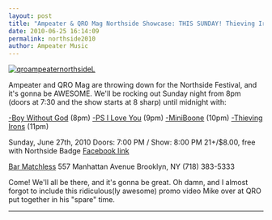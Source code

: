 ```yaml
---
layout: post
title: "Ampeater & QRO Mag Northside Showcase: THIS SUNDAY! Thieving Irons, MiniBoone, PS I Love You, Boy Without God"
date: 2010-06-25 16:14:09
permalink: northside2010
author: Ampeater Music
---
```

[![](http://ampeatermusic.com/wp-content/uploads/2010/06/qroampeaternorthsideL.jpg "qroampeaternorthsideL")](http://www.qromag.com/features/features/qro_&_ampeater_present_at_northside/)

<!-- more -->

Ampeater and QRO Mag are throwing down for the Northside Festival, and it's gonna be AWESOME. We'll be rocking out Sunday night from 8pm (doors at 7:30 and the show starts at 8 sharp) until midnight with:

[\-Boy Without God](http://ampeatermusic.com/aem105) (8pm) [\-PS I Love You](http://ampeatermusic.com/aem027) (9pm) [\-MiniBoone](http://ampeatermusic.com/aem082) (10pm) [](http://ampeatermusic.com/aem082) [\-Thieving Irons](http://www.myspace.com/thievingirons) (11pm)[](http://ampeatermusic.com/aem082)

Sunday, June 27th, 2010 Doors: 7:00 PM / Show: 8:00 PM 21+/$8.00, free with Northside Badge [Facebook link](http://www.facebook.com/event.php?eid=127083210665084)

[Bar Matchless](http://www.barmatchless.com/) 557 Manhattan Avenue Brooklyn, NY (718) 383-5333

Come! We'll all be there, and it's gonna be great. Oh damn, and I almost forgot to include this ridiculous(ly awesome) promo video Mike over at QRO put together in his "spare" time.

---

